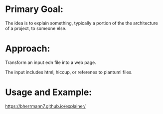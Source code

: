 
# Primary Goal:

The idea is to explain something, typically a portion of the the
architecture of a project, to someone else.

# Approach:

Transform an input edn file into a web page.

The input includes html, hiccup, or referenes to plantuml files.

# Usage and Example:

https://bherrmann7.github.io/explainer/

